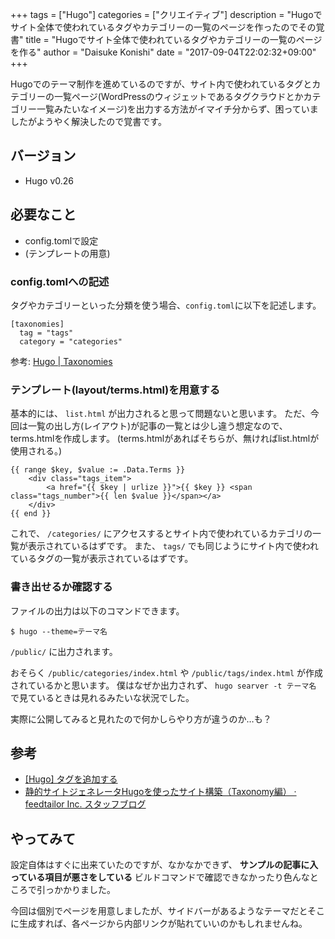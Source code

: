 +++
tags = ["Hugo"]
categories = ["クリエイティブ"]
description = "Hugoでサイト全体で使われているタグやカテゴリーの一覧のページを作ったのでその覚書"
title = "Hugoでサイト全体で使われているタグやカテゴリーの一覧のページを作る"
author = "Daisuke Konishi"
date = "2017-09-04T22:02:32+09:00"
+++


Hugoでのテーマ制作を進めているのですが、サイト内で使われているタグとカテゴリーの一覧ページ(WordPressのウィジェットであるタグクラウドとかカテゴリー一覧みたいなイメージ)を出力する方法がイマイチ分からず、困っていましたがようやく解決したので覚書です。

## バージョン

- Hugo v0.26

## 必要なこと

- config.tomlで設定
- (テンプレートの用意)

### config.tomlへの記述
タグやカテゴリーといった分類を使う場合、``config.toml``に以下を記述します。

```
[taxonomies]
  tag = "tags"
  category = "categories"
```

参考: [Hugo | Taxonomies]( https://gohugo.io/content-management/taxonomies/#configure-taxonomies)

### テンプレート(layout/terms.html)を用意する
基本的には、 ``list.html`` が出力されると思って問題ないと思います。
ただ、今回は一覧の出し方(レイアウト)が記事の一覧とは少し違う想定なので、terms.htmlを作成します。
(terms.htmlがあればそちらが、無ければlist.htmlが使用される。)

```
{{ range $key, $value := .Data.Terms }}
    <div class="tags_item">
        <a href="{{ $key | urlize }}">{{ $key }} <span class="tags_number">{{ len $value }}</span></a>
    </div>
{{ end }}
```

これで、 ``/categories/`` にアクセスするとサイト内で使われているカテゴリの一覧が表示されているはずです。
また、 ``tags/`` でも同じようにサイト内で使われているタグの一覧が表示されているはずです。

### 書き出せるか確認する
ファイルの出力は以下のコマンドできます。

```
$ hugo --theme=テーマ名
```

``/public/`` に出力されます。

おそらく ``/public/categories/index.html`` や ``/public/tags/index.html`` が作成されているかと思います。
僕はなぜか出力されず、 ``hugo searver -t テーマ名`` で見ているときは見れるみたいな状況でした。

実際に公開してみると見れたので何かしらやり方が違うのか…も？

## 参考

- [[Hugo] タグを追加する](https://code-house.jp/2016/08/19/hugotaxonomy/)
- [静的サイトジェネレータHugoを使ったサイト構築（Taxonomy編） · feedtailor Inc. スタッフブログ]( http://staff.feedtailor.jp/2016/06/29/hugo_11/)


## やってみて
設定自体はすぐに出来ていたのですが、なかなかできず、 **サンプルの記事に入っている項目が悪さをしている** ビルドコマンドで確認できなかったり色んなところで引っかかりました。

今回は個別でページを用意しましたが、サイドバーがあるようなテーマだとそこに生成すれば、各ページから内部リンクが貼れていいのかもしれませんね。
